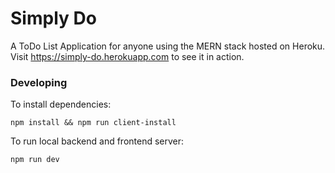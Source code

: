 # Simply Do

A ToDo List Application for anyone using the MERN stack hosted on Heroku.
Visit https://simply-do.herokuapp.com to see it in action.

### Developing

To install dependencies:

```
npm install && npm run client-install
```

To run local backend and frontend server:

```
npm run dev
```
